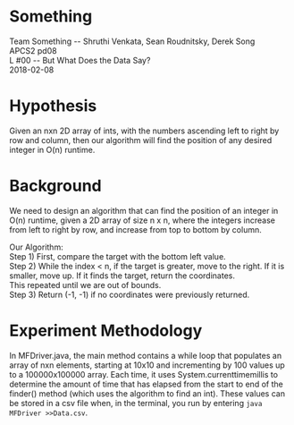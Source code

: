 # Something
Team Something -- Shruthi Venkata, Sean Roudnitsky, Derek Song  
APCS2 pd08  
L #00 -- But What Does the Data Say?  
2018-02-08   

# Hypothesis
Given an nxn 2D array of ints, with the numbers ascending left to right by row and column, then our algorithm will find the position of any desired integer in O(n) runtime.

# Background
We need to design an algorithm that can find the position of an integer in O(n) runtime, given a 2D array of size n x n, where the integers increase from left to right by row, and increase from top to bottom by column.

Our Algorithm:   
Step 1) First, compare the target with the bottom left value.  
Step 2) While the index < n, if the target is greater, move to the right. If it is smaller, move up.                                   If it finds the target, return the coordinates.  
        This repeated until we are out of bounds.  
Step 3) Return (-1, -1) if no coordinates were previously returned.  

# Experiment Methodology
In MFDriver.java, the main method contains a while loop that populates an array of nxn elements, starting at 10x10 and incrementing by 100 values up to a 100000x100000 array. Each time, it uses System.currenttimemillis to determine the amount of time that has elapsed from the start to end of the finder() method (which uses the algorithm to find an int). These values can be stored in a csv file when, in the terminal, you run by entering `java MFDriver >>Data.csv`.
